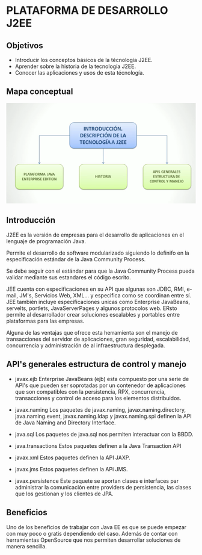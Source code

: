 # PLATAFORMA DE DESARROLLO J2EE

## Objetivos

- Introducir los conceptos básicos de la técnología J2EE.
- Aprender sobre la historia de la tecnología J2EE.
- Conocer las aplicaciones y usos de esta técnología.

## Mapa conceptual

![mapa conceptual tecnología java 2 Enterprise Edition](./assets/plataforma_desarrollo.png)

## Introducción

J2EE es la versión de empresas para el desarrollo de aplicaciones en el lenguaje de programación Java.

Permite el desarrollo de software modularizado siguiendo lo definifo en la especificación estándar de la Java Community Process.

Se debe seguir con el estándar para que la Java Community Process pueda validar mediante sus estandares el código escrito.

JEE cuenta con especificaciones en su API que algunas son JDBC, RMI, e-mail, JM's, Servicios Web, XML... y especifica como se coordinan entre sí. JEE también incluye especificaciones unicas como Enterprise JavaBeans, servelts, portlets, JavaServerPages y algunos protocolos web. ERsto permite al desarrollador crear soluciones escalables y portables entre plataformas para las empresas.

Alguna de las ventajas que ofrece esta herramienta son el manejo de transacciones del servidor de aplicaciones, gran seguridad, escalabilidad, concurrencia y administración de al infraestructura desplegada.

## API's generales estructura de control y manejo

- javax.ejb
    Enterprise JavaBeans (ejb) esta compuesto por una serie de API's que pueden ser soprotadas por un contenedor de aplicaciones que son compatibles con la persistencia, RPX, concurrencia, transacciones y control de acceso para los elementos distribuidos.

- javax.naming
    Los paquetes de javax.naming, javax.naming.directory, java.naming.event, javax.naming.Idap y javax.naming.spi definen la API de Java Naming and Directory Interface.

- java.sql
    Los paquetes de java.sql nos permiten interactuar con la BBDD.

- java.transactions
    Estos paquetes definen a la Java Transaction API

- javax.xml
    Estos paquetes definen la API JAXP.

- javax.jms
    Estos paquetes definen la APi JMS.

- javax.persistence
    Este paquete se aportan clases e interfaces par administrar la comunicación entre providers de persistencia, las clases que los gestionan y los clientes de JPA.

## Beneficios
Uno de los beneficios de trabajar con Java EE es que se puede empezar con muy poco o gratis dependiendo del caso. Además de contar con herramientas OpenSource que nos permiten desarrollar soluciones de manera sencilla.

